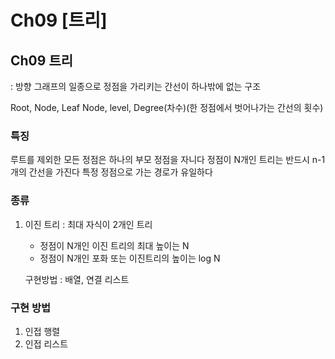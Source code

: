 # Ch09 [트리]

## Ch09 트리

: 방향 그래프의 일종으로 정점을 가리키는 간선이 하나밖에 없는 구조

Root, Node, Leaf Node, level, Degree(차수)(한 정점에서 벗어나가는 간선의 횟수)

### 특징

루트를 제외한 모든 정점은 하나의 부모 정점을 자니다
정점이 N개인 트리는 반드시 n-1개의 간선을 가진다
특정 정점으로 가는 경로가 유일하다

### 종류

1. 이진 트리 : 최대 자식이 2개인 트리

   - 정점이 N개인 이진 트리의 최대 높이는 N
   - 정점이 N개인 포화 또는 이진트리의 높이는 log N

   구현방법 : 배열, 연결 리스트

### 구현 방법

1. 인접 행렬
2. 인접 리스트

